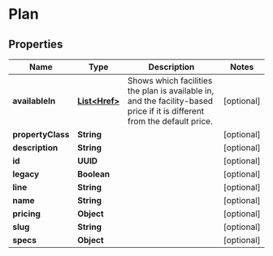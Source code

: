 

# Plan


## Properties

| Name | Type | Description | Notes |
|------------ | ------------- | ------------- | -------------|
|**availableIn** | [**List&lt;Href&gt;**](Href.md) | Shows which facilities the plan is available in, and the facility-based price if it is different from the default price. |  [optional] |
|**propertyClass** | **String** |  |  [optional] |
|**description** | **String** |  |  [optional] |
|**id** | **UUID** |  |  [optional] |
|**legacy** | **Boolean** |  |  [optional] |
|**line** | **String** |  |  [optional] |
|**name** | **String** |  |  [optional] |
|**pricing** | **Object** |  |  [optional] |
|**slug** | **String** |  |  [optional] |
|**specs** | **Object** |  |  [optional] |



